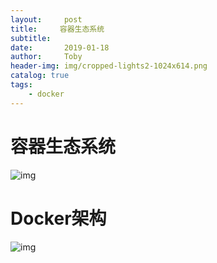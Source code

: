 ```yaml
---
layout:     post
title:     容器生态系统
subtitle:   
date:       2019-01-18
author:     Toby
header-img: img/cropped-lights2-1024x614.png
catalog: true
tags:
    - docker 
---
```

# 容器生态系统

![img](https://fqhuang.github.io/img/容器生态系统.png)

# Docker架构

![img](https://fqhuang.github.io/img/docker架构.jpg)

